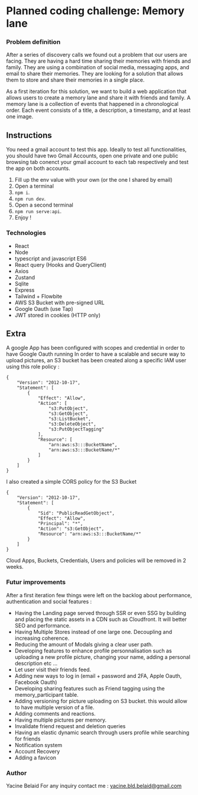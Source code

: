 # Planned coding challenge: Memory lane

### Problem definition

After a series of discovery calls we found out a problem that our users are facing. They are having a hard time sharing their memories with friends and family. They are using a combination of social media, messaging apps, and email to share their memories. They are looking for a solution that allows them to store and share their memories in a single place.

As a first iteration for this solution, we want to build a web application that allows users to create a memory lane and share it with friends and family. A memory lane is a collection of events that happened in a chronological order. Each event consists of a title, a description, a timestamp, and at least one image.

## Instructions

You need a gmail account to test this app. Ideally to test all functionalities, you should have two Gmail Accounts, open one private and one public browsing tab conenct your gmail account to each tab respectively and test the app on both accounts.

1. Fill up the env value with your own (or the one I shared by email)
2.  Open a terminal
3. `npm i`.
4. `npm run dev`.
5. Open a second terminal
6. `npm run serve:api`.
7. Enjoy ! 

### Technologies
- React 
- Node
- typescript and javascript ES6
- React query (Hooks and QueryClient)
- Axios
- Zustand
- Sqlite
- Express
- Tailwind + Flowbite
- AWS S3 Bucket with pre-signed URL
- Google Oauth (use Tap)
- JWT stored in cookies (HTTP only)

## Extra
 A google App has been configured with scopes and credential in order to have Google Oauth running
 In order to have a scalable and secure way to upload pictures, an S3 bucket has been created along a specific IAM user using this role policy :
```
{
    "Version": "2012-10-17",
    "Statement": [
        {
            "Effect": "Allow",
            "Action": [
                "s3:PutObject",
                "s3:GetObject",
                "s3:ListBucket",
                "s3:DeleteObject",
                "s3:PutObjectTagging"
            ],
            "Resource": [
                "arn:aws:s3:::BucketName",
                "arn:aws:s3:::BucketName/*"
            ]
        }
    ]
}
```
I also created a simple CORS policy for the S3 Bucket
```
{
    "Version": "2012-10-17",
    "Statement": [
        {
            "Sid": "PublicReadGetObject",
            "Effect": "Allow",
            "Principal": "*",
            "Action": "s3:GetObject",
            "Resource": "arn:aws:s3:::BucketName/*"
        }
    ]
}
```
Cloud Apps, Buckets, Credentials, Users and policies will be removed in 2 weeks.

### Futur improvements

After a first iteration few things were left on the backlog about performance, authentication and social features :
- Having the Landing page served through SSR or even SSG by building and placing the static assets in a CDN such as Cloudfront. It will better SEO and performance.
- Having Multiple Stores instead of one large one. Decoupling and increasing coherence.
- Reducing the amount of Modals giving a clear user path.
- Developing features to enhance profile personnalisation such as uploading a new profile picture, changing your name, adding a personal description etc ...
- Let user visit their friends feed.
- Adding new ways to log in (email + password and 2FA, Apple Oauth, Facebook Oauth)
- Developing sharing features such as Friend tagging using the memory_participant table.
- Adding versioning for picture uploading on S3 bucket. this would allow to have multiple version of a file.
- Adding comments and reactions.
- Having multiple pictures per memory.
- Invalidate friend request and deletion queries
- Having an elastic dynamic search through users profile while searching for friends
- Notification system
- Account Recovery
- Adding a favicon
### Author
Yacine Belaid
For any inquiry contact me : yacine.bld.belaid@gmail.com


